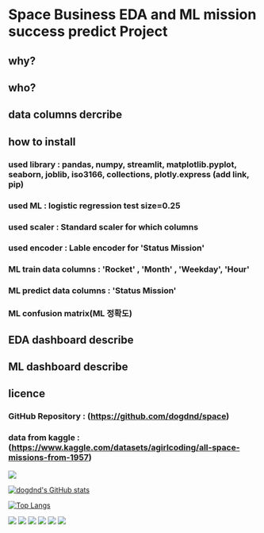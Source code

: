 


# Space Business EDA and ML mission success predict Project

## why?

## who?

## data columns dercribe

## how to install

### used library : pandas, numpy, streamlit, matplotlib.pyplot, seaborn,  joblib, iso3166, collections, plotly.express (add link, pip)

### used ML : logistic regression test size=0.25

### used scaler : Standard scaler for which columns

### used encoder : Lable encoder for 'Status Mission' 

### ML train data columns : 'Rocket' , 'Month' , 'Weekday', 'Hour'

### ML predict data columns : 'Status Mission'

### ML confusion matrix(ML 정확도)

## EDA dashboard describe

## ML dashboard describe

## licence

### GitHub Repository : (https://github.com/dogdnd/space)

### data from kaggle : (https://www.kaggle.com/datasets/agirlcoding/all-space-missions-from-1957)


<a href="https://hits.seeyoufarm.com"><img src="https://hits.seeyoufarm.com/api/count/incr/badge.svg?url=https%3A%2F%2Fgithub.com%2Fdogdnd&count_bg=%2379C83D&title_bg=%23555555&icon=ko-fi.svg&icon_color=%23FFFFFF&title=visit&edge_flat=false"/></a>


[![dogdnd's GitHub stats](https://github-readme-stats.vercel.app/api?username=dogdnd)](https://github.com/dogdnd/github-readme-stats)



[![Top Langs](https://github-readme-stats.vercel.app/api/top-langs/?username=dogdnd)](https://github.com/dogdnd/github-readme-stats)


<img src="https://img.shields.io/badge/python-3776AB?style=for-the-badge&logo=Python&logoColor=white">

<img src="https://img.shields.io/badge/streamlit-FF4B4B?style=for-the-badge&logo=streamlit&logoColor=white">

<img src="https://img.shields.io/badge/jupyter-F37626?style=for-the-badge&logo=jupyter&logoColor=white">

<img src="https://img.shields.io/badge/data_ai-000000?style=for-the-badge&logo=data.ai&logoColor=white">

<img src="https://img.shields.io/badge/tensorFlow-FF6F00?style=for-the-badge&logo=tensorflow&logoColor=white">

<img src="https://img.shields.io/badge/github-181717?style=for-the-badge&logo=github&logoColor=white">